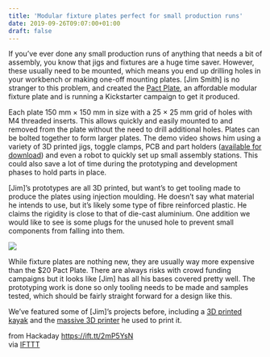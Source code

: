 ```yaml
---
title: 'Modular fixture plates perfect for small production runs'
date: 2019-09-26T09:07:00+01:00
draft: false
---
```


If you’ve ever done any small production runs of anything that needs a bit of assembly, you know that jigs and fixtures are a huge time saver. However, these usually need to be mounted, which means you end up drilling holes in your workbench or making one-off mounting plates. \[Jim Smith\] is no stranger to this problem, and created the [Pact Plate](https://www.kickstarter.com/projects/grassrootsmfg/pact-plate-a-modular-and-reconfigurable-base-plate-system), an affordable modular fixture plate and is running a Kickstarter campaign to get it produced.

Each plate 150 mm × 150 mm in size with a 25 × 25 mm grid of holes with M4 threaded inserts. This allows quickly and easily mounted to and removed from the plate without the need to drill additional holes. Plates can be bolted together to form larger plates. The demo video shows him using a variety of 3D printed jigs, toggle clamps, PCB and part holders ([available for download](http://www.grassrootsengineering.com/blog/2019/09/24/announcing-the-launch-of-pact-plate/)) and even a robot to quickly set up small assembly stations. This could also save a lot of time during the prototyping and development phases to hold parts in place.

\[Jim\]’s prototypes are all 3D printed, but want’s to get tooling made to produce the plates using injection moulding. He doesn’t say what material he intends to use, but it’s likely some type of fibre reinforced plastic. He claims the rigidity is close to that of die-cast aluminium. One addition we would like to see is some plugs for the unused hole to prevent small components from falling into them.

![](https://hackaday.com/wp-content/uploads/2019/09/fixturing.gif?w=400)

While fixture plates are nothing new, they are usually way more expensive than the $20 Pact Plate. There are always risks with crowd funding campaigns but it looks like \[Jim\] has all his bases covered pretty well. The prototyping work is done so only tooling needs to be made and samples tested, which should be fairly straight forward for a design like this.

We’ve featured some of \[Jim\]’s projects before, including a [3D printed kayak](https://hackaday.com/2014/03/19/3d-printers-can-only-make-trinkets-what-about-kayaks/) and the [massive 3D printer](https://hackaday.com/2011/09/08/huge-diy-3d-printer-predictably-prints-huge-3d-items/) he used to print it.

  
  
from Hackaday https://ift.tt/2mP5YsN  
via [IFTTT](https://ifttt.com/?ref=da&site=blogger)